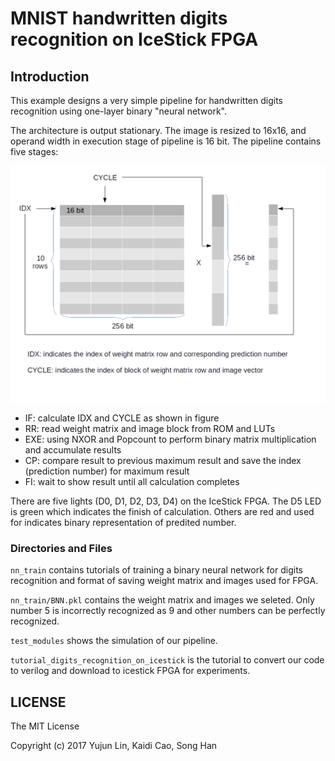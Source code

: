 # MNIST handwritten digits recognition on IceStick FPGA

## Introduction

This example designs a very simple pipeline for handwritten digits recognition using one-layer binary "neural network". 

The architecture is output stationary. The image is resized to 16x16, and operand width in execution stage of pipeline is 16 bit. The pipeline contains five stages:

![binary matrix vector multiplication](/projects/digits_recognition/images/bmv.png)

- IF: calculate IDX and CYCLE as shown in figure
- RR: read weight matrix and image block from ROM and LUTs
- EXE: using NXOR and Popcount to perform binary matrix multiplication and accumulate results
- CP: compare result to previous maximum result and save the index (prediction number) for maximum result
- FI: wait to show result until all calculation completes

There are five lights (D0, D1, D2, D3, D4) on the IceStick FPGA. The D5 LED is green which indicates the finish of calculation. Others are red and used for indicates binary representation of predited number.

### Directories and Files

`nn_train` contains tutorials of training a binary neural network for digits recognition and format of saving weight matrix and images used for FPGA.

`nn_train/BNN.pkl` contains the weight matrix and images we seleted. Only number 5 is incorrectly recognized as 9 and other numbers can be perfectly recognized.

`test_modules` shows the simulation of our pipeline.

`tutorial_digits_recognition_on_icestick` is the tutorial to convert our code to verilog and download to icestick FPGA for experiments.

## LICENSE

The MIT License

Copyright (c) 2017 Yujun Lin, Kaidi Cao, Song Han
